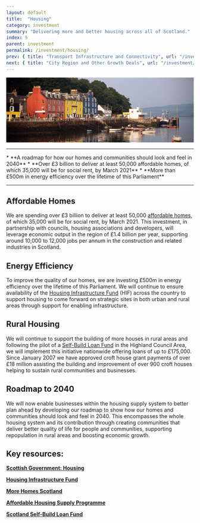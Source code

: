 ```yaml
---
layout: default
title:  "Housing"
category: investment
summary: "Delivering more and better housing across all of Scotland."
index: 5
parent: investment
permalink: /investment/housing/
prev: { title: "Transport Infrastructure and Connectivity", url: "/investment/transport-infrastructure/" }
next: { title: "City Region and Other Growth Deals", url: "/investment/city-region-deals/" }
---
```

![Houses by a harbour](/assets/images/pageimages/investment4.jpg)

<hr>
* **A roadmap for how our homes and communities should look and feel in 2040**
* **Over £3 billion to deliver at least 50,000 affordable homes, of which 35,000 will be for social rent, by March 2021**
* **More than £500m in energy efficiency over the lifetime of this Parliament**

<hr>

## Affordable Homes

We are spending over £3 billion to deliver at least 50,000 [affordable homes](https://beta.gov.scot/policies/more-homes/affordable-housing-supply/), of which 35,000 will be for social rent, by March 2021. This investment, in partnership with councils, housing associations and developers, will leverage economic output in the region of £1.4 billion per year, supporting around 10,000 to 12,000 jobs per annum in the construction and related industries in Scotland. 

## Energy Efficiency

To improve the quality of our homes, we are investing £500m in energy efficiency over the lifetime of this Parliament. We will continue to ensure availability of the [Housing Infrastructure Fund](https://beta.gov.scot/policies/more-homes/housing-infrastructure-fund/) (HIF) across the country to support housing to come forward on strategic sites in both urban and rural areas through support for enabling infrastructure.

## Rural Housing

We will continue to support the building of more houses in rural areas and following the pilot of a [Self-Build Loan Fund](https://www.mygov.scot/self-build-loan-fund/) in the Highland Council Area, we will implement this initiative nationwide offering loans of up to £175,000.  Since January 2007 we have approved croft house grant payments of over £18 million assisting the building and improvement of over 900 croft houses helping to sustain rural communities and businesses.

## Roadmap to 2040

We will now enable businesses within the housing supply system to better plan ahead by developing our roadmap to show how our homes and communities should look and feel in 2040. This encompasses the whole housing system and its contribution through creating communities that deliver better quality of life for people and communities, supporting repopulation in rural areas and boosting economic growth.  


## Key resources: 

**[Scottish Government: Housing](https://beta.gov.scot/housing/)**

**[Housing Infrastructure Fund](https://beta.gov.scot/policies/more-homes/housing-infrastructure-fund/)**

**[More Homes Scotland](https://beta.gov.scot/publications/more-homes-scotland/)**

**[Affordable Housing Supply Programme](https://beta.gov.scot/policies/more-homes/affordable-housing-supply/)** 

**[Scotland Self-Build Loan Fund](https://www.mygov.scot/self-build-loan-fund/)**
